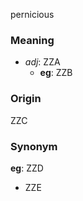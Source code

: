 pernicious
### Meaning
+ _adj_: ZZA
    + __eg__: ZZB

### Origin

ZZC

### Synonym

__eg__: ZZD

+ ZZE



